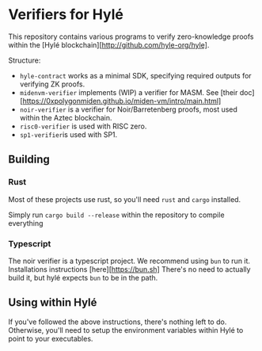 # Verifiers for Hylé

This repository contains various programs to verify zero-knowledge proofs within the [Hylé blockchain][http://github.com/hyle-org/hyle].

Structure:
- `hyle-contract` works as a minimal SDK, specifying required outputs for verifying ZK proofs.
- `midenvm-verifier` implements (WIP) a verifier for MASM. See [their doc][https://0xpolygonmiden.github.io/miden-vm/intro/main.html]
- `noir-verifier` is a verifier for Noir/Barretenberg proofs, most used within the Aztec blockchain.
- `risc0-verifier` is used with RISC zero.
- `sp1-verifier`is used with SP1.

## Building

### Rust

Most of these projects use rust, so you'll need `rust` and `cargo` installed.

Simply run `cargo build --release` within the repository to compile everything

### Typescript

The noir verifier is a typescript project. We recommend using `bun` to run it. Installations instructions [here][https://bun.sh]
There's no need to actually build it, but hylé expects `bun` to be in the path.

## Using within Hylé

If you've followed the above instructions, there's nothing left to do.
Otherwise, you'll need to setup the environment variables within Hylé to point to your executables.
